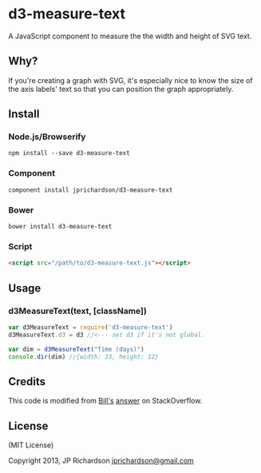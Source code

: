 d3-measure-text
===============

A JavaScript component to measure the the width and height of SVG text. 



Why?
----

If you're creating a graph with SVG, it's especially nice to know the size of the axis labels' text so that you can position the graph appropriately.



Install
-------

### Node.js/Browserify

    npm install --save d3-measure-text


### Component

    component install jprichardson/d3-measure-text


### Bower

    bower install d3-measure-text


### Script

```html
<script src="/path/to/d3-measure-text.js"></script>
```



Usage
-----

### d3MeasureText(text, [className])


```js
var d3MeasureText = require('d3-measure-text')
d3MeasureText.d3 = d3 //<--- set d3 if it's not global.

var dim = d3MeasureText("Time (days)")
console.dir(dim) //{width: 33, height: 12}
```


Credits
-------

This code is modified from [Bill's](http://stackoverflow.com/users/1029936/bill) [answer](http://stackoverflow.com/a/14615428/10333) on StackOverflow.


License
-------

(MIT License)

Copyright 2013, JP Richardson  <jprichardson@gmail.com>




